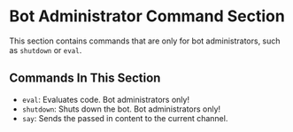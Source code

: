 # Bot Administrator Command Section
This section contains commands that are only for bot administrators, such as `shutdown` or `eval`.
## Commands In This Section
* `eval`: Evaluates code. Bot administrators only!  
* `shutdown`: Shuts down the bot. Bot administrators only!  
* `say`: Sends the passed in content to the current channel.  
